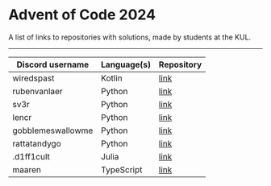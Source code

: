 # Advent of Code 2024

A list of links to repositories with solutions, made by students at the KUL.

---

| Discord username     | Language(s)                 | Repository                                             |
|----------------------|-----------------------------|--------------------------------------------------------|
| wiredspast           | Kotlin                      | [link](https://github.com/JonasssC/AoC-2024)           |
| rubenvanlaer         | Python                      | [link](https://github.com/ruben-vl/aoc)                |
| sv3r                 | Python                      | [link](https://github.com/Sv3r/aoc-2024)               |
| lencr                | Python                      | [link](https://github.com/LC-Grrr/aoc-2024)            |
| gobblemeswallowme    | Python                      | [link](https://github.com/iEndrath/AOC-2024)           |
| rattatandygo         | Python                      | [link](https://github.com/RattatAndyGo/aoc-2024)       |
| .d1ff1cult           | Julia                       | [link](https://github.com/d1ff1cult0/aoc-2024)         |
| maaren               | TypeScript                  | [link](https://github.com/mhkdepauw/aoc_2024)          |
